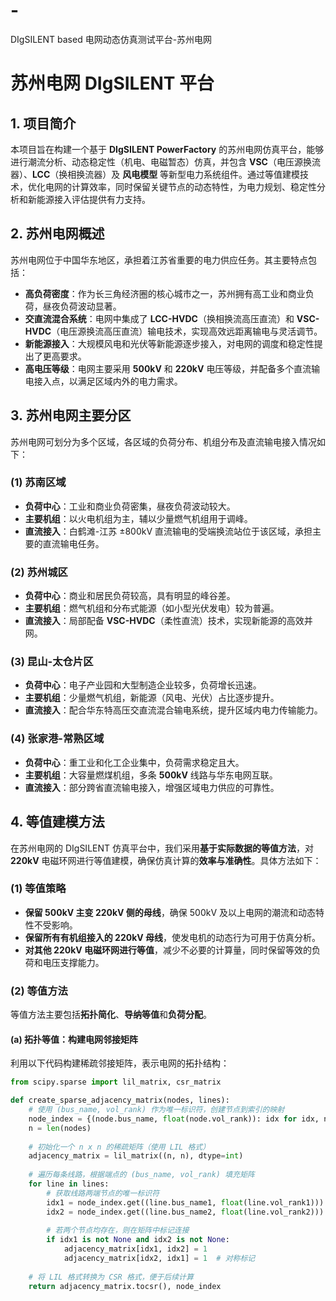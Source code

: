 # -
DIgSILENT based 电网动态仿真测试平台-苏州电网
# 苏州电网 DIgSILENT 平台

## **1. 项目简介**

本项目旨在构建一个基于 **DIgSILENT PowerFactory** 的苏州电网仿真平台，能够进行潮流分析、动态稳定性（机电、电磁暂态）仿真，并包含 **VSC**（电压源换流器）、**LCC**（换相换流器）及 **风电模型** 等新型电力系统组件。通过等值建模技术，优化电网的计算效率，同时保留关键节点的动态特性，为电力规划、稳定性分析和新能源接入评估提供有力支持。

## **2. 苏州电网概述**

苏州电网位于中国华东地区，承担着江苏省重要的电力供应任务。其主要特点包括：

- **高负荷密度**：作为长三角经济圈的核心城市之一，苏州拥有高工业和商业负荷，昼夜负荷波动显著。
- **交直流混合系统**：电网中集成了 **LCC-HVDC**（换相换流高压直流）和 **VSC-HVDC**（电压源换流高压直流）输电技术，实现高效远距离输电与灵活调节。
- **新能源接入**：大规模风电和光伏等新能源逐步接入，对电网的调度和稳定性提出了更高要求。
- **高电压等级**：电网主要采用 **500kV** 和 **220kV** 电压等级，并配备多个直流输电接入点，以满足区域内外的电力需求。

## **3. 苏州电网主要分区**

苏州电网可划分为多个区域，各区域的负荷分布、机组分布及直流输电接入情况如下：

### **(1) 苏南区域**

- **负荷中心**：工业和商业负荷密集，昼夜负荷波动较大。
- **主要机组**：以火电机组为主，辅以少量燃气机组用于调峰。
- **直流接入**：白鹤滩-江苏 ±800kV 直流输电的受端换流站位于该区域，承担主要的直流输电任务。

### **(2) 苏州城区**

- **负荷中心**：商业和居民负荷较高，具有明显的峰谷差。
- **主要机组**：燃气机组和分布式能源（如小型光伏发电）较为普遍。
- **直流接入**：局部配备 **VSC-HVDC**（柔性直流）技术，实现新能源的高效并网。

### **(3) 昆山-太仓片区**

- **负荷中心**：电子产业园和大型制造企业较多，负荷增长迅速。
- **主要机组**：少量燃气机组，新能源（风电、光伏）占比逐步提升。
- **直流接入**：配合华东特高压交直流混合输电系统，提升区域内电力传输能力。

### **(4) 张家港-常熟区域**

- **负荷中心**：重工业和化工企业集中，负荷需求稳定且大。
- **主要机组**：大容量燃煤机组，多条 **500kV** 线路与华东电网互联。
- **直流接入**：部分跨省直流输电接入，增强区域电力供应的可靠性。

## **4. 等值建模方法**

在苏州电网的 DIgSILENT 仿真平台中，我们采用**基于实际数据的等值方法**，对 **220kV** 电磁环网进行等值建模，确保仿真计算的**效率与准确性**。具体方法如下：

### **(1) 等值策略**

- **保留 500kV 主变 220kV 侧的母线**，确保 500kV 及以上电网的潮流和动态特性不受影响。
- **保留所有有机组接入的 220kV 母线**，使发电机的动态行为可用于仿真分析。
- **对其他 220kV 电磁环网进行等值**，减少不必要的计算量，同时保留等效的负荷和电压支撑能力。

### **(2) 等值方法**

等值方法主要包括**拓扑简化**、**导纳等值**和**负荷分配**。

#### **(a) 拓扑等值：构建电网邻接矩阵**

利用以下代码构建稀疏邻接矩阵，表示电网的拓扑结构：

```python
from scipy.sparse import lil_matrix, csr_matrix

def create_sparse_adjacency_matrix(nodes, lines):
    # 使用 (bus_name, vol_rank) 作为唯一标识符，创建节点到索引的映射
    node_index = {(node.bus_name, float(node.vol_rank)): idx for idx, node in enumerate(nodes)}
    n = len(nodes)
    
    # 初始化一个 n x n 的稀疏矩阵（使用 LIL 格式）
    adjacency_matrix = lil_matrix((n, n), dtype=int)
    
    # 遍历每条线路，根据端点的 (bus_name, vol_rank) 填充矩阵
    for line in lines:
        # 获取线路两端节点的唯一标识符
        idx1 = node_index.get((line.bus_name1, float(line.vol_rank1)))
        idx2 = node_index.get((line.bus_name2, float(line.vol_rank2)))
        
        # 若两个节点均存在，则在矩阵中标记连接
        if idx1 is not None and idx2 is not None:
            adjacency_matrix[idx1, idx2] = 1
            adjacency_matrix[idx2, idx1] = 1  # 对称标记
    
    # 将 LIL 格式转换为 CSR 格式，便于后续计算
    return adjacency_matrix.tocsr(), node_index
